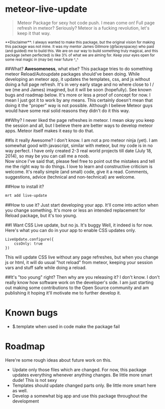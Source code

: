meteor-live-update
==================

> Meteor Package for sexy hot code push. I mean come on! Full page refresh in meteor? Seriously? Meteor is a fucking revolution, let's keep it that way.

<div style="font-size:smaller">
**Disclaimer**: I always wanted to make this package, but the original vision for making this package was not mine. It was my mentor James Gillmore (@faceyspacey) who paid (and guided) me to build this. We are on our way to build something truly magical, and this package (when perfected) is like 3% of what we are aiming for. Keep your eyes open for some real magic in (may be) near future ^_^
</div>

##What?
**Awesomeness**, what else? 
This package tries to do something meteor Reload/Autoupdate packages should've been doing. While developing an meteor app, it updates the templates, css, and js without doing a full page refresh. It's in very early stage and no where close to I / we (me and James) imagined, but it will be soon (hopefully). See known bugs and roadmap below. It's more or less a proof of concept for now. I mean I just got it to work by any means. This certainly doesn't mean that doing it the "proper" way is not possible. Although I believe Meteor guys would have some real solid reasons they didn't do it this way.

##Why? 
I never liked the page refreshes in meteor. I mean okay you keep the session and all, but I believe there are better ways to develop meteor apps. Meteor itself makes it easy to do that. 

##Is it really Awesome?
I don't know. I am not a pro meteor ninja (yet). I am somewhat good with javascript, similar with meteor, but my code is in no way perfect. I have only created 2-3 real world projects till date (July 18, 2014), so may be you can call me a noob.  
Now since I've said that, please feel free to point out the mistakes and tell me the right way to do things. I love to learn and constructive criticism is welcome. It's really simple (and small) code, give it a read. Comments, suggestions, advice (technical and non-technical) are welcome.

##How to install it?
```sh
mrt add live-update
```

##How to use it?
Just start developing your app. It'll come into action when you change something. It's more or less an intended replacement for Reload package, but it's too young. 


##I Want CSS Live update, but no js. It's buggy
Well, it indeed is for now. Here's what you can do in your app to enable CSS  updates only.

```javsacript
LiveUpdate.configure({
    cssOnly: true
})
```

This will update CSS live without any page refreshes, but when you change js or html, it will do usual "hot reload" from meteor, keeping your session vars and stuff safe while doing a reload.


##It's "too young" right? Then why are you releasing it?
I don't know. I don't really know how software work on the developer's side. I am just starting out making some contributions to the Open Source community and am publishing it hoping it'll motivate me to further develop it. 

# Known bugs
* $.template when used in code make the package fail

# Roadmap
Here're some rough ideas about future work on this. 
* Update only those files which are changed. For now, this package updates everything whenever anything changes. Be little more smart dude! This is not sexy
* Templates should update changed parts only. Be little more smart here as well.
* Develop a somewhat big app and use this package throughout the development
